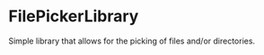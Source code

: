 FilePickerLibrary
=================

Simple library that allows for the picking of files and/or directories.
